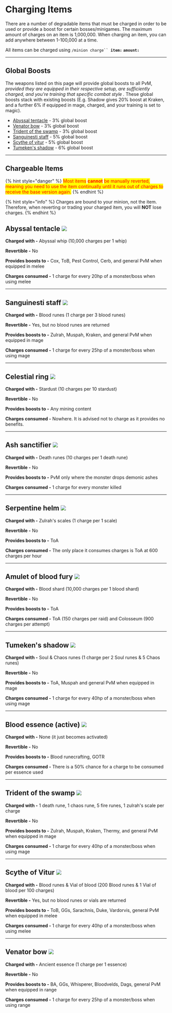 # Charging Items

There are a number of degradable items that must be charged in order to be used or provide a boost for certain bosses/minigames. The maximum amount of charges on an item is 1,000,000. When charging an item, you can add anywhere between 1-100,000 at a time.&#x20;

All items can be charged using `/minion charge`` `**`item:`** **`amount:`**&#x20;

***

## Global Boosts

The weapons listed on this page will provide global boosts to all PvM, _provided they are equipped in their respective setup, are sufficiently charged, and you're training that specific combat style ._ These global boosts stack with existing boosts (E.g. Shadow gives 20% boost at Kraken, and a further 6% if equipped in mage, charged, and your training is set to magic).

* [Abyssal tentacle](charging-items.md#abyssal-tentacle) - 3% global boost
* [Venator bow](charging-items.md#venator-bow) - 3% global boost
* [Trident of the swamp](charging-items.md#trident-of-the-swamp) - 3% global boost
* [Sanguinesti staff](charging-items.md#sanguinesti-staff) - 5% global boost
* [Scythe of vitur](charging-items.md#scythe-of-vitur) - 5% global boost
* [Tumeken's shadow](charging-items.md#tumekens-shadow) - 6% global boost

***

## Chargeable Items

{% hint style="danger" %}
<mark style="color:red;">Most items</mark> <mark style="color:red;"></mark><mark style="color:red;">**cannot**</mark> <mark style="color:red;"></mark><mark style="color:red;">be manually reverted, meaning you need to use the item continually until it runs out of charges to receive the base version again.</mark>
{% endhint %}

{% hint style="info" %}
Charges are bound to your minion, not the item. Therefore, when reverting or trading your charged item, you will **NOT** lose charges.
{% endhint %}

## Abyssal tentacle ![](../.gitbook/assets/Abyssal\_tentacle.png)

**Charged with -** Abyssal whip (10,000 charges per 1 whip)

**Revertible -** No

**Provides boosts to -** Cox, ToB, Pest Control, Cerb, and general PvM when equipped in melee

**Charges consumed -** 1 charge for every 20hp of a monster/boss when using melee

***

## Sanguinesti staff ![](../.gitbook/assets/Sanguinesti\_staff.png)

**Charged with -** Blood runes (1 charge per 3 blood runes)

**Revertible -** Yes, but no blood runes are returned

**Provides boosts to -** Zulrah, Muspah, Kraken, and general PvM when equipped in mage

**Charges consumed -** 1 charge for every 25hp of a monster/boss when using mage

***

## Celestial ring ![](../.gitbook/assets/Celestial\_ring.png)

**Charged with -** Stardust (10 charges per 10 stardust)

**Revertible -** No

**Provides boosts to -** Any mining content

**Charges consumed -** Nowhere. It is advised not to charge as it provides no benefits.

***

## Ash sanctifier ![](../.gitbook/assets/Ash\_sanctifier.png)

**Charged with -** Death runes (10 charges per 1 death rune)

**Revertible -** No

**Provides boosts to -** PvM only where the monster drops demonic ashes

**Charges consumed -** 1 charge for every monster killed

***

## Serpentine helm ![](../.gitbook/assets/Serpentine\_helm.png)

**Charged with -** Zulrah's scales (1 charge per 1 scale)

**Revertible -** No

**Provides boosts to -** ToA

**Charges consumed -** The only place it consumes charges is ToA at 600 charges per hour

***

## Amulet of blood fury ![](../.gitbook/assets/Amulet\_of\_blood\_fury.png)

**Charged with -** Blood shard (10,000 charges per 1 blood shard)

**Revertible -** No

**Provides boosts to -** ToA

**Charges consumed -** ToA (150 charges per raid) and Colosseum (900 charges per attempt)

***

## Tumeken's shadow ![](<../.gitbook/assets/Tumeken's\_shadow (1).png>)

**Charged with -** Soul & Chaos runes (1 charge per 2 Soul runes & 5 Chaos runes)

**Revertible -** No

**Provides boosts to -** ToA, Muspah and general PvM when equipped in mage

**Charges consumed -** 1 charge for every 40hp of a monster/boss when using mage

***

## Blood essence (active) ![](../.gitbook/assets/Blood\_essence.png)

**Charged with -** None (it just becomes activated)

**Revertible -** No

**Provides boosts to -** Blood runecrafting, GOTR

**Charges consumed -** There is a 50% chance for a charge to be consumed per essence used

***

## Trident of the swamp ![](../.gitbook/assets/Trident\_of\_the\_swamp.png)

**Charged with -** 1 death rune, 1 chaos rune, 5 fire runes, 1 zulrah's scale per charge

**Revertible -** No

**Provides boosts to -** Zulrah, Muspah, Kraken, Thermy, and general PvM when equipped in mage

**Charges consumed -** 1 charge for every 40hp of a monster/boss when using mage

***

## **Scythe of Vitur** ![](../.gitbook/assets/Scythe\_of\_vitur.png)

**Charged with -** Blood runes & Vial of blood (200 Blood runes & 1 Vial of blood per 100 charges)

**Revertible -** Yes, but no blood runes or vials are returned

**Provides boosts to -** ToB, GGs, Sarachnis, Duke, Vardorvis, general PvM when equipped in melee

**Charges consumed -** 1 charge for every 40hp of a monster/boss when using melee

***

## Venator bow ![](../.gitbook/assets/Venator\_bow.png)

**Charged with -** Ancient essence (1 charge per 1 essence)

**Revertible -** No

**Provides boosts to -** BA, GGs, Whisperer, Bloodvelds, Dags, general PvM when equipped in range

**Charges consumed -** 1 charge for every 25hp of a monster/boss when using range
